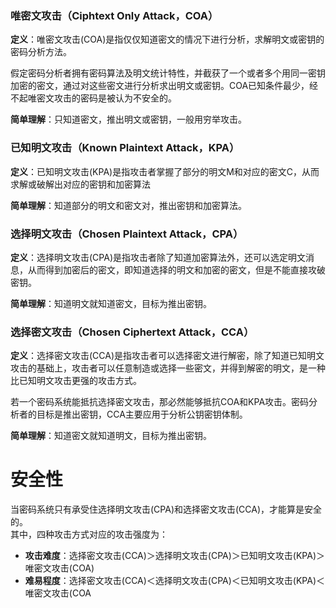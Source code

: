 ### 唯密文攻击（Ciphtext Only Attack，COA）

**定义**：唯密文攻击(COA)是指仅仅知道密文的情况下进行分析，求解明文或密钥的密码分析方法。

假定密码分析者拥有密码算法及明文统计特性，并截获了一个或者多个用同一密钥加密的密文，通过对这些密文进行分析求出明文或密钥。COA已知条件最少，经不起唯密文攻击的密码是被认为不安全的。

**简单理解**：只知道密文，推出明文或密钥，一般用穷举攻击。

### 已知明文攻击（Known Plaintext Attack，KPA）

**定义**：已知明文攻击(KPA)是指攻击者掌握了部分的明文M和对应的密文C，从而求解或破解出对应的密钥和加密算法

**简单理解**：知道部分的明文和密文对，推出密钥和加密算法。

### 选择明文攻击（Chosen Plaintext Attack，CPA）

**定义**：选择明文攻击(CPA)是指攻击者除了知道加密算法外，还可以选定明文消息，从而得到加密后的密文，即知道选择的明文和加密的密文，但是不能直接攻破密钥。

**简单理解**：知道明文就知道密文，目标为推出密钥。

### 选择密文攻击（Chosen Ciphertext Attack，CCA）

**定义**：选择密文攻击(CCA)是指攻击者可以选择密文进行解密，除了知道已知明文攻击的基础上，攻击者可以任意制造或选择一些密文，并得到解密的明文，是一种比已知明文攻击更强的攻击方式。

若一个密码系统能抵抗选择密文攻击，那必然能够抵抗COA和KPA攻击。密码分析者的目标是推出密钥，CCA主要应用于分析公钥密钥体制。

**简单理解**：知道密文就知道明文，目标为推出密钥。


# 安全性

当密码系统只有承受住选择明文攻击(CPA)和选择密文攻击(CCA)，才能算是安全的。  
其中，四种攻击方式对应的攻击强度为：

- **攻击难度**：选择密文攻击(CCA)＞选择明文攻击(CPA)＞已知明文攻击(KPA)＞唯密文攻击(COA)
- **难易程度**：选择密文攻击(CCA)＜选择明文攻击(CPA)＜已知明文攻击(KPA)＜唯密文攻击(COA